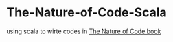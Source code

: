 # The-Nature-of-Code-Scala
using scala to wirte codes in [The Nature of Code book](http://natureofcode.com/)
